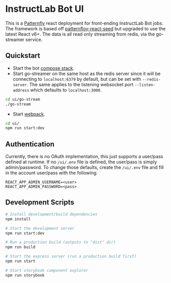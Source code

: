 # InstructLab Bot UI

This is a [Patternfly](https://www.patternfly.org/get-started/develop/) react deployment for front-ending InstructLab Bot jobs. The framework is based off [patternfloy-react-seed](https://github.com/patternfly/patternfly-react-seed) but upgraded to use the latest React v6+. The data is all read only streaming from redis, via the go-streamer service.

## Quickstart

- Start the bot [compose stack](../deploy/compose).
- Start go-streamer on the same host as the redis server since it will be connecting to `localhost:6379` by default, but can be set with `--redis-server`. The same applies to the listening websocket port `--listen-address` which defaults to `localhost:3000`.

```bash
cd ui/go-stream
./go-stream 
```

- Start [webpack](https://github.com/webpack/webpack).

```bash
cd ui/
npm run start:dev
```

## Authentication

Currently, there is no OAuth implementation, this just supports a user/pass defined at runtime. If no `/ui/.env` file is defined, the user/pass is simply admin/password. To change those defaults, create the `/ui/.env` file and fill in the account user/pass with the following.

```text
REACT_APP_ADMIN_USERNAME=<user>
REACT_APP_ADMIN_PASSWORD=<pass>
```

## Development Scripts

```bash
# Install development/build dependencies
npm install

# Start the development server
npm run start:dev

# Run a production build (outputs to "dist" dir)
npm run build

# Start the express server (run a production build first)
npm run start

# Start storybook component explorer
npm run storybook
```
